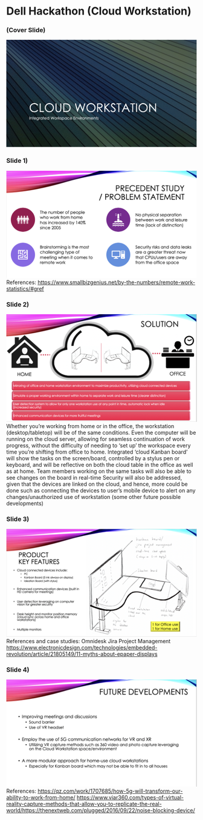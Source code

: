 # Dell Hackathon (Cloud Workstation)

### (Cover Slide)
![s1](/slides/S1.png)

### Slide 1)  
![s2](/slides/S2.png)
References: https://www.smallbizgenius.net/by-the-numbers/remote-work-statistics/#gref  

### Slide 2)  
![s3](/slides/S3.png)
Whether you’re working from home or in the office, the workstation (desktop/tabletop) will be of the same conditions. 
Even the computer will be running on the cloud server, allowing for seamless continuation of work progress, without the difficulty of needing to ‘set up’ the workspace every time you’re shifting from office to home.
Integrated ‘cloud Kanban board’ will show the tasks on the screen/board, controlled by a stylus pen or keyboard, and will be reflective on both the cloud table in the office as well as at home.
Team members working on the same tasks will also be able to see changes on the board in real-time
Security will also be addressed, given that the devices are linked on the cloud, and hence, more could be done such as connecting the devices to user’s mobile device to alert on any changes/unauthorized use of workstation (some other future possible developments)

### Slide 3)  
![s4](/slides/S4.png)
References and case studies:
Omnidesk
Jira Project Management
https://www.electronicdesign.com/technologies/embedded-revolution/article/21805149/11-myths-about-epaper-displays

### Slide 4)  
![s5](/slides/S5.png)
References:
https://qz.com/work/1707685/how-5g-will-transform-our-ability-to-work-from-home/
https://www.viar360.com/types-of-virtual-reality-capture-methods-that-allow-you-to-replicate-the-real-world/https://thenextweb.com/plugged/2016/09/22/noise-blocking-device/
